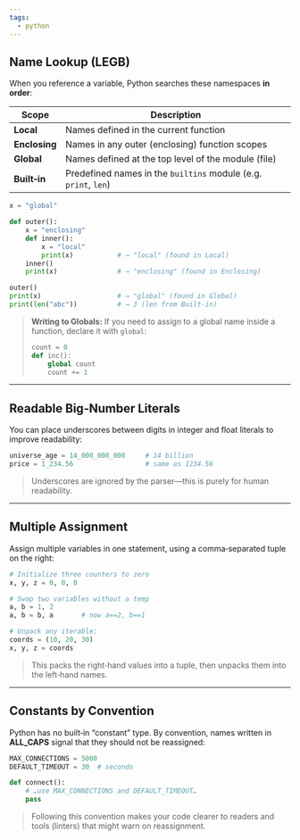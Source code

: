 ```yaml
---
tags:
  - python
---
```

## Name Lookup (LEGB)
When you reference a variable, Python searches these namespaces **in order**:

| Scope         | Description                                                     |
| ------------- | --------------------------------------------------------------- |
| **Local**     | Names defined in the current function                           |
| **Enclosing** | Names in any outer (enclosing) function scopes                  |
| **Global**    | Names defined at the top level of the module (file)             |
| **Built‑in**  | Predefined names in the `builtins` module (e.g. `print`, `len`) |

```python
x = "global"

def outer():
    x = "enclosing"
    def inner():
        x = "local"
        print(x)           # → "local" (found in Local)
    inner()
    print(x)               # → "enclosing" (found in Enclosing)

outer()
print(x)                   # → "global" (found in Global)
print(len("abc"))          # → 3 (len from Built‑in)
```

> **Writing to Globals:**
> If you need to assign to a global name inside a function, declare it with `global`:
>
> ```python
> count = 0
> def inc():
>     global count
>     count += 1
> ```

---
## Readable Big‑Number Literals
You can place underscores between digits in integer and float literals to improve readability:

```python
universe_age = 14_000_000_000     # 14 billion
price = 1_234.56                  # same as 1234.56
```

> Underscores are ignored by the parser—this is purely for human readability.

---
## Multiple Assignment
Assign multiple variables in one statement, using a comma‑separated tuple on the right:

```python
# Initialize three counters to zero
x, y, z = 0, 0, 0

# Swap two variables without a temp
a, b = 1, 2
a, b = b, a       # now a==2, b==1

# Unpack any iterable:
coords = (10, 20, 30)
x, y, z = coords
```

> This packs the right‑hand values into a tuple, then unpacks them into the left‑hand names.

---
## Constants by Convention
Python has no built‑in “constant” type. By convention, names written in **ALL_CAPS** signal that they should not be reassigned:

```python
MAX_CONNECTIONS = 5000
DEFAULT_TIMEOUT = 30  # seconds

def connect():
    # …use MAX_CONNECTIONS and DEFAULT_TIMEOUT…
    pass
```

> Following this convention makes your code clearer to readers and tools (linters) that might warn on reassignment.

